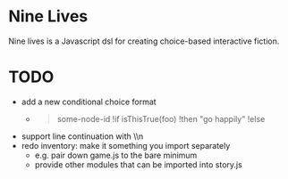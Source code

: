 # Nine Lives

Nine lives is a Javascript dsl for creating choice-based interactive fiction.

# TODO

* add a new conditional choice format
  * >some-node-id !if isThisTrue(foo) !then "go happily" !else
* support line continuation with \\\n
* redo inventory: make it something you import separately
  * e.g. pair down game.js to the bare minimum
  * provide other modules that can be imported into story.js
